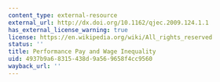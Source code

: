 ```yaml
---
content_type: external-resource
external_url: http://dx.doi.org/10.1162/qjec.2009.124.1.1
has_external_license_warning: true
license: https://en.wikipedia.org/wiki/All_rights_reserved
status: ''
title: Performance Pay and Wage Inequality
uid: 4937b9a6-8315-438d-9a56-9658f4cc9560
wayback_url: ''
---
```

